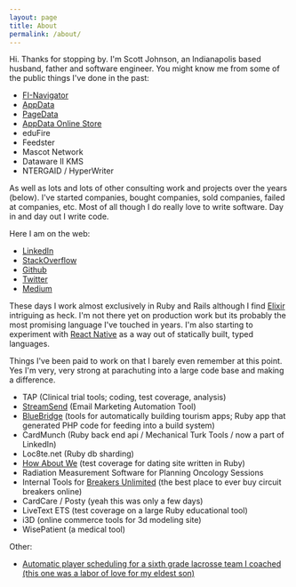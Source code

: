 ```yaml
---
layout: page
title: About
permalink: /about/
---
```


Hi.  Thanks for stopping by.  I'm Scott Johnson, an Indianapolis based husband, father and software engineer.  You might know me from some of the public things I've done in the past:

* [FI-Navigator](http://www.fi-navigator.com)
* [AppData](http://www.appdata.com/)
* [PageData](http://www.pagedatapro.com/)
* [AppData Online Store](http://store.appdata.com/)
* eduFire
* Feedster
* Mascot Network
* Dataware II KMS
* NTERGAID / HyperWriter

As well as lots and lots of other consulting work and projects over the years (below).  I've started companies, bought companies, sold companies, failed at companies, etc.  Most of all though I do really love to write software.  Day in and day out I write code.

Here I am on the web:

* [LinkedIn](https://www.linkedin.com/in/fuzzygroup)
* [StackOverflow](http://stackoverflow.com/users/409644/fuzzygroup?tab=answers)
* [Github](https://github.com/fuzzygroup)
* [Twitter](https://twitter.com/fuzzygroup)
* [Medium](https://medium.com/@fuzzygroup/)

These days I work almost exclusively in Ruby and Rails although I find [Elixir](http://elixir-lang.org/) intriguing as heck.  I'm not there yet on production work but its probably the most promising language I've touched in years.  I'm also starting to experiment with [React Native](https://facebook.github.io/react-native/) as a way out of statically built, typed languages.  

Things I've been paid to work on that I barely even remember at this point.  Yes I'm very, very strong at parachuting into a large code base and making a difference.

* TAP (Clinical trial tools; coding, test coverage, analysis)
* [StreamSend](https://www.streamsend.com/) (Email Marketing Automation Tool)
* [BlueBridge](http://gobluebridge.com/) (tools for automatically building tourism apps; Ruby app that generated PHP code for feeding into a build system)
* CardMunch (Ruby back end api / Mechanical Turk Tools / now a part of LinkedIn)
* Loc8te.net (Ruby db sharding)
* [How About We](http://www.howaboutwe.com/) (test coverage for dating site written in Ruby)
* Radiation Measurement Software for Planning Oncology Sessions
* Internal Tools for [Breakers Unlimited](http://www.breakersunlimited.com/) (the best place to ever buy circuit breakers online)
* CardCare / Posty (yeah this was only a few days)
* LiveText ETS (test coverage on a large Ruby educational tool)
* i3D (online commerce tools for 3d modeling site)
* WisePatient (a medical tool)

Other:

* [Automatic player scheduling for a sixth grade lacrosse team I coached (this one was a labor of love for my eldest son)](https://github.com/fuzzygroup/lacrosse)

